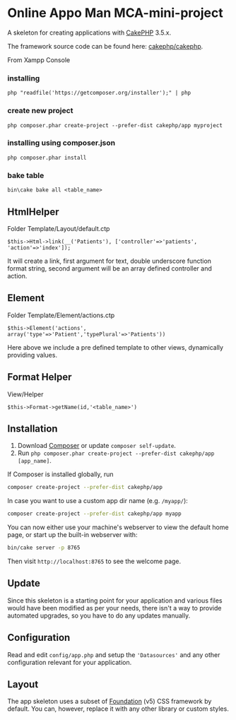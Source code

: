 # Online Appo Man MCA-mini-project 

A skeleton for creating applications with [CakePHP](https://cakephp.org) 3.5.x.

The framework source code can be found here: [cakephp/cakephp](https://github.com/cakephp/cakephp).

From Xampp Console 
### installing
```
php "readfile('https://getcomposer.org/installer');" | php
```
### create new project
```
php composer.phar create-project --prefer-dist cakephp/app myproject
```
### installing using composer.json
```
php composer.phar install
```
### bake table
```
bin\cake bake all <table_name>
```

## HtmlHelper
Folder Template/Layout/default.ctp
```
$this->Html->link(__('Patients'), ['controller'=>'patients', 'action'=>'index']);
```
It will create a link, first argument for text, double underscore function format string, second argument will be an array defined controller and action.

## Element
Folder Template/Element/actions.ctp
```
$this->Element('actions', array('type'=>'Patient','typePlural'=>'Patients'))
```
Here above we include a pre defined template to other views, dynamically providing values.

## Format Helper
View/Helper

```
$this->Format->getName(id,'<table_name>')
```

## Installation
1. Download [Composer](https://getcomposer.org/doc/00-intro.md) or update `composer self-update`.
2. Run `php composer.phar create-project --prefer-dist cakephp/app [app_name]`.

If Composer is installed globally, run

```bash
composer create-project --prefer-dist cakephp/app
```

In case you want to use a custom app dir name (e.g. `/myapp/`):

```bash
composer create-project --prefer-dist cakephp/app myapp
```

You can now either use your machine's webserver to view the default home page, or start
up the built-in webserver with:

```bash
bin/cake server -p 8765
```

Then visit `http://localhost:8765` to see the welcome page.

## Update

Since this skeleton is a starting point for your application and various files
would have been modified as per your needs, there isn't a way to provide
automated upgrades, so you have to do any updates manually.

## Configuration

Read and edit `config/app.php` and setup the `'Datasources'` and any other
configuration relevant for your application.

## Layout

The app skeleton uses a subset of [Foundation](http://foundation.zurb.com/) (v5) CSS
framework by default. You can, however, replace it with any other library or
custom styles.
